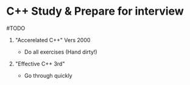 C++ Study & Prepare for interview
==================================

#TODO
1. "Accerelated C++" Vers 2000
   - Do all exercises (Hand dirty!)
   
2. "Effective C++ 3rd"
   - Go through quickly




   
